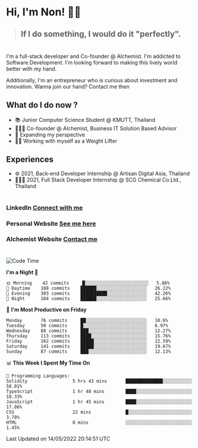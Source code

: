# Hi, I'm Non! 🖐🏻

> ## If I do something, I would do it "perfectly".

#

I'm a full-stack developer and Co-founder @ Alchemist. I'm addicted to Software Development. I'm looking forward to making this lively world better with my hand.

Additionally, I'm an entrepreneur who is curious about investment and innovation. Wanna join our hand? Contact me then

## What do I do now ?

- 📚 Junior Computer Science Student @ KMUTT, Thailand
- 🧑🏻‍💻 Co-founder @ Alchemist, Business IT Solution Based Advisor
- 🌈 Expanding my perspective
- 🏋🏻 Working with myself as a Weight Lifter

## Experiences

- ⚙️ 2021, Back-end Developer Internship @ Artisan Digital Asia, Thailand
- 🧑🏻‍💻 2021, Full Stack Developer Internship @ SCG Chemical Co.Ltd., Thailand

#

### LinkedIn [Connect with me](https://www.linkedin.com/in/non-nontra/)

### Personal Website [See me here](https://nonnontra.com/)

### Alchemist Website [Contact me](https://alchemist-softwarehouse.co/)

#

<!--START_SECTION:waka-->
![Code Time](http://img.shields.io/badge/Code%20Time-1%2C682%20hrs%2023%20mins-blue)

**I'm a Night 🦉** 

```text
🌞 Morning    42 commits     █░░░░░░░░░░░░░░░░░░░░░░░░   5.86% 
🌆 Daytime    188 commits    ██████░░░░░░░░░░░░░░░░░░░   26.22% 
🌃 Evening    303 commits    ██████████░░░░░░░░░░░░░░░   42.26% 
🌙 Night      184 commits    ██████░░░░░░░░░░░░░░░░░░░   25.66%

```
📅 **I'm Most Productive on Friday** 

```text
Monday       76 commits     ██░░░░░░░░░░░░░░░░░░░░░░░   10.6% 
Tuesday      50 commits     █░░░░░░░░░░░░░░░░░░░░░░░░   6.97% 
Wednesday    88 commits     ███░░░░░░░░░░░░░░░░░░░░░░   12.27% 
Thursday     113 commits    ████░░░░░░░░░░░░░░░░░░░░░   15.76% 
Friday       162 commits    █████░░░░░░░░░░░░░░░░░░░░   22.59% 
Saturday     141 commits    █████░░░░░░░░░░░░░░░░░░░░   19.67% 
Sunday       87 commits     ███░░░░░░░░░░░░░░░░░░░░░░   12.13%

```


📊 **This Week I Spent My Time On** 

```text
💬 Programming Languages: 
Solidity                 5 hrs 43 mins       ██████████████░░░░░░░░░░░   58.01% 
TypeScript               1 hr 48 mins        ████░░░░░░░░░░░░░░░░░░░░░   18.33% 
JavaScript               1 hr 45 mins        ████░░░░░░░░░░░░░░░░░░░░░   17.86% 
CSS                      22 mins             █░░░░░░░░░░░░░░░░░░░░░░░░   3.78% 
HTML                     8 mins              ░░░░░░░░░░░░░░░░░░░░░░░░░   1.45%

```


 Last Updated on 14/05/2022 20:14:51 UTC
<!--END_SECTION:waka-->
